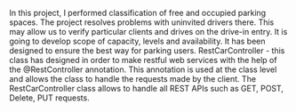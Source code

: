 In this project, I performed classification of free and occupied parking spaces. The project resolves problems with uninvited drivers there. This may allow us to verify particular clients and drives on the drive-in entry. It is going to develop scope of capacity, levels and availability. It has been designed to ensure the best way for parking users. 
RestCarController - this class has designed in order to make restful web services with the help of the @RestController annotation. This annotation is used at the class level and allows the class to handle the requests made by the client. The RestCarController  class allows to handle all REST APIs such as GET, POST, Delete, PUT requests.
